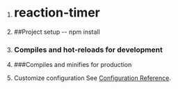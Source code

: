 1. # reaction-timer
  
2. ##Project setup
  -- npm install

3. ### Compiles and hot-reloads for development


4. ###Compiles and minifies for production


5. Customize configuration
See [Configuration Reference](https://cli.vuejs.org/config/).
